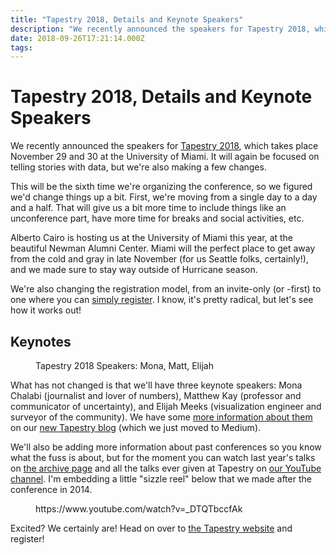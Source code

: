 ```yaml
---
title: "Tapestry 2018, Details and Keynote Speakers"
description: "We recently announced the speakers for Tapestry 2018, which takes place November 29 and 30 at the University of Miami. It will again be focused on telling stories with data, but we're also making a few changes."
date: 2018-09-26T17:21:14.000Z
tags: 
---
```


# Tapestry 2018, Details and Keynote Speakers

We recently announced the speakers for <a href="http://www.tapestryconference.com">Tapestry 2018</a>, which takes place November 29 and 30 at the University of Miami. It will again be focused on telling stories with data, but we're also making a few changes.

This will be the sixth time we're organizing the conference, so we figured we'd change things up a bit. First, we're moving from a single day to a day and a half. That will give us a bit more time to include things like an unconference part, have more time for breaks and social activities, etc.

Alberto Cairo is hosting us at the University of Miami this year, at the beautiful Newman Alumni Center. Miami will the perfect place to get away from the cold and gray in late November (for us Seattle folks, certainly!), and we made sure to stay way outside of Hurricane season.

We're also changing the registration model, from an invite-only (or -first) to one where you can <a href="http://">simply register</a>. I know, it's pretty radical, but let's see how it works out!

## Keynotes

<figure class="wp-block-image"><img src="https://eagereyes.org/wp-content/uploads/2018/09/tapestry18-speakers.jpg" alt="" class="wp-image-10837"/><figcaption>Tapestry 2018 Speakers: Mona, Matt, Elijah</figcaption></figure>

What has not changed is that we'll have three keynote speakers: Mona Chalabi (journalist and lover of numbers), Matthew Kay (professor and communicator of uncertainty), and Elijah Meeks (visualization engineer and surveyor of the community). We have some <a href="https://medium.com/tapestry-blog/tapestry-2018-keynote-speakers-92bdff0eab6f">more information about them</a> on our <a href="https://medium.com/tapestry-blog/">new Tapestry blog</a> (which we just moved to Medium).

We'll also be adding more information about past conferences so you know what the fuss is about, but for the moment you can watch last year's talks on <a href="http://www.tapestryconference.com/archive/2017">the archive page</a> and all the talks ever given at Tapestry on <a href="https://www.youtube.com/channel/UCYYGzRe-8FHavaO5YqouT-Q">our YouTube channel</a>. I'm embedding a little "sizzle reel" below that we made after the conference in 2014.

<figure class="wp-block-embed-youtube wp-block-embed is-type-video is-provider-youtube wp-has-aspect-ratio wp-embed-aspect-16-9"><div class="wp-block-embed__wrapper">
https://www.youtube.com/watch?v=_DTQTbccfAk
</div></figure>

Excited? We certainly are! Head on over to <a href="http://www.tapestryconference.com">the Tapestry website</a> and register!


